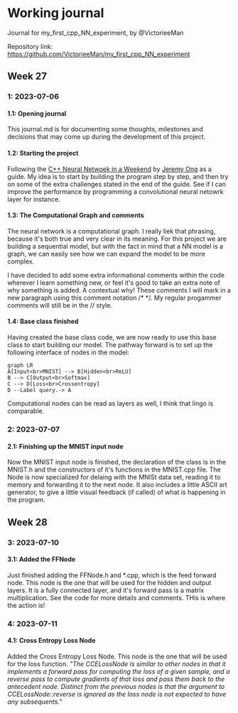 # Working journal
Journal for my_first_cpp_NN_experiment, by @VictorieeMan

Repository link: https://github.com/VictorieeMan/my_first_cpp_NN_experiment

## Week 27
### 1: 2023-07-06
#### 1.1: Opening journal
This journal.md is for documenting some thoughts, milestones and decisions that may come up during the development of this project.

#### 1.2: Starting the project
Following the [C++ Neural Netwoek in a Weekend](https://raw.githubusercontent.com/jeremyong/cpp_nn_in_a_weekend/master/doc/DOC.pdf) by [Jeremy Ong](https://github.com/jeremyong) as a guide. My idea is to start by building the program step by step, and then try on some of the extra challenges stated in the end of the guide. See if I can improve the performance by programming a convolutional neural netowrk layer for instance.

#### 1.3: The Computational Graph and comments
The neural network is a computational graph. I really liek that phrasing, because it's both true and very clear in its meaning. For this project we are building a sequential model, but with the fact in mind that a NN model is a graph, we can easily see how we can expand the model to be more complex.

I have decided to add some extra informational comments within the code wherever I learn something new, or feel it's good to take an extra note of why something is added. A contextual why! These comments I will mark in a new paragraph using this comment notation /* */. My regular progammer comments will still be in the // style.

#### 1.4: Base class finished
Having created the base class code, we are now ready to use this base class to start building our model. The pathway forward is to set up the following interface of nodes in the model:
```mermaid
graph LR
A[Input<br>MNIST] --> B[Hidden<br>ReLU]
B --> C[Output<br>Softmax]
C --> D[Loss<br>Crossentropy]
D --Label query.-> A
```
Computational nodes can be read as layers as well, I think that lingo is comparable.

### 2: 2023-07-07
#### 2.1: Finishing up the MNIST input node
Now the MNIST input node is finished, the declaration of the class is in the MNIST.h and the constructors of it's functions in the MNIST.cpp file. The Node is now specialized for delaing with the MNISt data set, reading it to memory and forwarding it to the next node. It also includes a little ASCII art generator, to give a little visual feedback (if called) of what is happening in the program.

## Week 28
### 3: 2023-07-10
#### 3.1: Added the FFNode
Just finished adding the FFNode.h and \*.cpp, which is the feed forward node. This node is the one that will be used for the hidden and output layers. It is a fully connected layer, and it's forward pass is a matrix multiplication. See the code for more details and comments. THis is where the action is!

### 4: 2023-07-11
#### 4.1: Cross Entropy Loss Node
Added the Cross Entropy Loss Node. This node is the one that will be used for the loss function. *"The CCELossNode is similar to other nodes in that it implements a forward
pass for computing the loss of a given sample, and a reverse pass to compute
gradients of that loss and pass them back to the antecedent node. Distinct from
the previous nodes is that the argument to CCELossNode::reverse is ignored
as the loss node is not expected to have any subsequents."*

